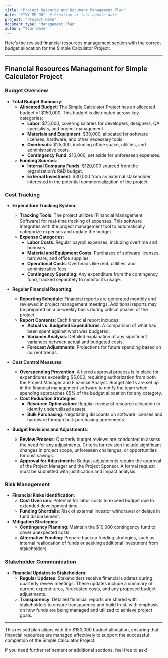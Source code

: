 ```yaml
---
title: "Project Resource and Document Management Plan"
date: "YYYY-MM-DD"  # Creation or last update date
project: "Project Name"
document_type: "Management Plan"
author: "Your Name"
---
```

Here’s the revised financial resources management section with the correct budget allocation for the Simple Calculator Project:

---

## Financial Resources Management for Simple Calculator Project

### Budget Overview
- **Total Budget Summary**:
  - **Allocated Budget**: The Simple Calculator Project has an allocated budget of $150,000. This budget is distributed across key categories:
    - **Labor**: $75,000, covering salaries for developers, designers, QA specialists, and project management.
    - **Materials and Equipment**: $30,000, allocated for software licenses, hardware, and other necessary tools.
    - **Overheads**: $25,000, including office space, utilities, and administrative costs.
    - **Contingency Fund**: $10,000, set aside for unforeseen expenses.
  - **Funding Sources**: 
    - **Internal Company Funds**: $120,000 sourced from the organization’s R&D budget.
    - **External Investment**: $30,000 from an external stakeholder interested in the potential commercialization of the project.

### Cost Tracking
- **Expenditure Tracking System**:
  - **Tracking Tools**: The project utilizes [Financial Management Software] for real-time tracking of expenses. This software integrates with the project management tool to automatically categorize expenses and update the budget.
  - **Expense Categories**:
    - **Labor Costs**: Regular payroll expenses, including overtime and bonuses.
    - **Material and Equipment Costs**: Purchases of software licenses, hardware, and office supplies.
    - **Operational Costs**: Overheads like rent, utilities, and administrative fees.
    - **Contingency Spending**: Any expenditure from the contingency fund, tracked separately to monitor its usage.

- **Regular Financial Reporting**:
  - **Reporting Schedule**: Financial reports are generated monthly and reviewed in project management meetings. Additional reports may be prepared on a bi-weekly basis during critical phases of the project.
  - **Report Contents**: Each financial report includes:
    - **Actual vs. Budgeted Expenditures**: A comparison of what has been spent against what was budgeted.
    - **Variance Analysis**: Detailed explanation of any significant variances between actual and budgeted costs.
    - **Forecast Adjustments**: Projections for future spending based on current trends.

- **Cost Control Measures**:
  - **Overspending Prevention**: A tiered approval process is in place for expenditures exceeding $5,000, requiring authorization from both the Project Manager and Financial Analyst. Budget alerts are set up in the financial management software to notify the team when spending approaches 85% of the budget allocation for any category.
  - **Cost Reduction Strategies**:
    - **Resource Optimization**: Regular review of resource allocation to identify underutilized assets.
    - **Bulk Purchasing**: Negotiating discounts on software licenses and hardware through bulk purchasing agreements.

- **Budget Revisions and Adjustments**:
  - **Review Process**: Quarterly budget reviews are conducted to assess the need for any adjustments. Criteria for revision include significant changes in project scope, unforeseen challenges, or opportunities for cost savings.
  - **Approval for Adjustments**: Budget adjustments require the approval of the Project Manager and the Project Sponsor. A formal request must be submitted with justification and impact analysis.

### Risk Management
- **Financial Risks Identification**:
  - **Cost Overruns**: Potential for labor costs to exceed budget due to extended development time.
  - **Funding Shortfalls**: Risk of external investor withdrawal or delays in fund disbursement.
- **Mitigation Strategies**:
  - **Contingency Planning**: Maintain the $10,000 contingency fund to cover unexpected costs.
  - **Alternative Funding**: Prepare backup funding strategies, such as internal reallocation of funds or seeking additional investment from stakeholders.

### Stakeholder Communication
- **Financial Updates to Stakeholders**:
  - **Regular Updates**: Stakeholders receive financial updates during quarterly review meetings. These updates include a summary of current expenditures, forecasted costs, and any proposed budget adjustments.
  - **Transparency**: Detailed financial reports are shared with stakeholders to ensure transparency and build trust, with emphasis on how funds are being managed and utilized to achieve project goals.

---

This revised plan aligns with the $150,000 budget allocation, ensuring that financial resources are managed effectively to support the successful completion of the Simple Calculator Project.

If you need further refinement or additional sections, feel free to ask!